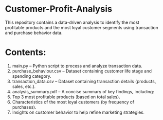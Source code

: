 # Customer-Profit-Analysis
This repository contains a data-driven analysis to identify the most profitable products and the most loyal customer segments using transaction and purchase behavior data.

# Contents:
1) main.py – Python script to process and analyze transaction data.
2) purchase_behaviour.csv – Dataset containing customer life stage and spending category.
3) transaction_data.csv – Dataset containing transaction details (products, sales, etc.).
4) analysis_summary.pdf – A concise summary of key findings, including:
  1) Top 3 most profitable products (based on total sales).
  2) Characteristics of the most loyal customers (by frequency of purchases).
  3) Insights on customer behavior to help refine marketing strategies.
